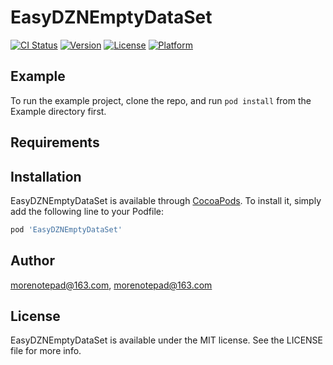 # EasyDZNEmptyDataSet

[![CI Status](http://img.shields.io/travis/morenotepad@163.com/EasyDZNEmptyDataSet.svg?style=flat)](https://travis-ci.org/morenotepad@163.com/EasyDZNEmptyDataSet)
[![Version](https://img.shields.io/cocoapods/v/EasyDZNEmptyDataSet.svg?style=flat)](http://cocoapods.org/pods/EasyDZNEmptyDataSet)
[![License](https://img.shields.io/cocoapods/l/EasyDZNEmptyDataSet.svg?style=flat)](http://cocoapods.org/pods/EasyDZNEmptyDataSet)
[![Platform](https://img.shields.io/cocoapods/p/EasyDZNEmptyDataSet.svg?style=flat)](http://cocoapods.org/pods/EasyDZNEmptyDataSet)

## Example

To run the example project, clone the repo, and run `pod install` from the Example directory first.

## Requirements

## Installation

EasyDZNEmptyDataSet is available through [CocoaPods](http://cocoapods.org). To install
it, simply add the following line to your Podfile:

```ruby
pod 'EasyDZNEmptyDataSet'
```

## Author

morenotepad@163.com, morenotepad@163.com

## License

EasyDZNEmptyDataSet is available under the MIT license. See the LICENSE file for more info.
